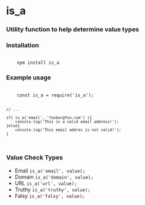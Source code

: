 # is_a
### Utility function to help determine value types

### Installation
<code>
    npm install is_a
</code>

### Example usage
<code>
    const is_a = require('is_a');

    // ... 

    if( is_a('email', 'foobar@foo.com') ){
        console.log('This is a valid email address!');
    }else{
        console.log('This email addres is not valid!');
    }
</code>

### Value Check Types
 - Email <code>is_a('email', value);</code>
 - Domain <code>is_a('domain', value);</code>
 - URL <code>is_a('url', value);</code>
 - Truthy <code>is_a('truthy', value);</code>
 - Falsy <code>is_a('falsy', value);</code>
